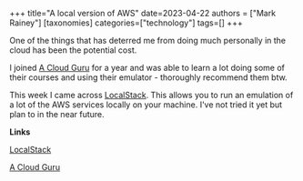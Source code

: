 +++
title="A local version of AWS"
date=2023-04-22
authors = ["Mark Rainey"]
[taxonomies]
categories=["technology"]
tags=[]
+++

One of the things that has deterred me from doing much personally in the cloud has been the potential cost. 

<!-- more -->

I joined [A Cloud Guru](https://acloudguru.com/) for a year and was able to learn a lot doing some of their courses and using their emulator - thoroughly recommend them btw.

This week I came across [LocalStack](https://github.com/localstack/localstack). This allows you to run an emulation of a lot of the AWS services locally on your machine. I've not tried it yet but plan to in the near future.

__Links__

[LocalStack](https://github.com/localstack/localstack)

[A Cloud Guru](https://acloudguru.com/)



